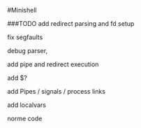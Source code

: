 #Minishell

###TODO
add redirect parsing and fd setup

fix segfaults

debug parser,

add pipe and redirect execution

add $?

add Pipes / signals / process links

add localvars

norme code
